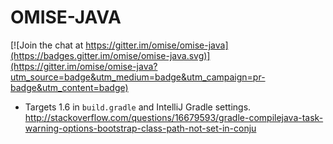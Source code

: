 # OMISE-JAVA

[![Join the chat at https://gitter.im/omise/omise-java](https://badges.gitter.im/omise/omise-java.svg)](https://gitter.im/omise/omise-java?utm_source=badge&utm_medium=badge&utm_campaign=pr-badge&utm_content=badge)

* Targets 1.6 in `build.gradle` and IntelliJ Gradle settings.
  http://stackoverflow.com/questions/16679593/gradle-compilejava-task-warning-options-bootstrap-class-path-not-set-in-conju

